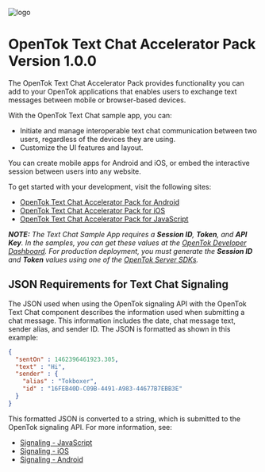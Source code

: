 ![logo](tokbox-logo.png)

# OpenTok Text Chat Accelerator Pack<br/>Version 1.0.0

The OpenTok Text Chat Accelerator Pack provides functionality you can add to your OpenTok applications that enables users to exchange text messages between mobile or browser-based devices. 

With the OpenTok Text Chat sample app, you can:

- Initiate and manage interoperable text chat communication between two users, regardless of the devices they are using.
- Customize the UI features and layout.

You can create mobile apps for Android and iOS, or embed the interactive session between users into any website. 

To get started with your development, visit the following sites:

- [OpenTok Text Chat Accelerator Pack for Android](./android)
- [OpenTok Text Chat Accelerator Pack for iOS](./ios)
- [OpenTok Text Chat Accelerator Pack for JavaScript](./js)

_**NOTE:** The Text Chat Sample App requires a **Session ID**, **Token**, and **API Key**. In the samples, you can get these values at the [OpenTok Developer Dashboard](https://dashboard.tokbox.com/). For production deployment, you must generate the **Session ID** and **Token** values using one of the [OpenTok Server SDKs](https://tokbox.com/developer/sdks/server/)._

## JSON Requirements for Text Chat Signaling

The JSON used when using the OpenTok signaling API with the OpenTok Text Chat component describes the information used when submitting a chat message. This information includes the date, chat message text, sender alias, and sender ID. The JSON is formatted as shown in this example:

```json
{
  "sentOn" : 1462396461923.305, 
  "text" : "Hi", 
  "sender" : { 
    "alias" : "Tokboxer", 
    "id" : "16FEB40D-C09B-4491-A983-44677B7EBB3E"
  }
}
```

This formatted JSON is converted to a string, which is submitted to the OpenTok signaling API. For more information, see:

  - [Signaling - JavaScript](https://tokbox.com/developer/guides/signaling/js/)
  - [Signaling - iOS](https://tokbox.com/developer/guides/signaling/ios/)
  - [Signaling - Android](https://tokbox.com/developer/guides/signaling/android/) 

